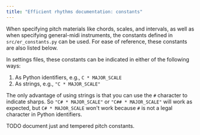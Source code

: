 ```yaml
---
title: "Efficient rhythms documentation: constants"
---
```

<!-- Uses pandoc markdown -->

When specifying pitch materials like chords, scales, and intervals, as well as when specifying general-midi instruments, the constants defined in `src/er_constants.py` can be used. For ease of reference, these constants are also listed below.

In settings files, these constants can be indicated in either of the following ways:

1. As Python identifiers, e.g., `C * MAJOR_SCALE`
2. As strings, e.g., `"C * MAJOR_SCALE"`

The only advantage of using strings is that you can use the `#` character to indicate sharps. So `"C# * MAJOR_SCALE"` or `"C## * MAJOR_SCALE"` will work as expected, but `C# * MAJOR_SCALE` won't work because `#` is not a legal character in Python identifiers.

TODO document just and tempered pitch constants.
